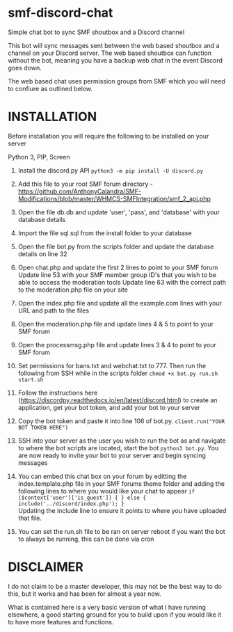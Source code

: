# smf-discord-chat
Simple chat bot to sync SMF shoutbox and a Discord channel

This bot will sync messages sent between the web based shoutbox and a channel on your Discord server.  The web based shoutbox can function without the bot, meaning you have a backup web chat in the event Discord goes down.

The web based chat uses permission groups from SMF which you will need to confiure as outlined below.


# INSTALLATION

Before installation you will require the following to be installed on your server

Python 3,
PIP,
Screen

1)	Install the discord.py API
	`python3 -m pip install -U discord.py`
	
2)	Add this file to your root SMF forum directory - https://github.com/AnthonyCalandra/SMF-Modifications/blob/master/WHMCS-SMFIntegration/smf_2_api.php

3)	Open the file db.db and update 'user', 'pass', and 'database' with your database details

4)	Import the file sql.sql from the install folder to your database

5)	Open the file bot.py from the scripts folder and update the database details on line 32
	
6)	Open chat.php and update the first 2 lines to point to your SMF forum
	Update line 53 with your SMF member group ID's that you wish to be able to access the moderation tools
	Update line 63 with the correct path to the moderation.php file on your site

7)	Open the index.php file and update all the example.com lines with your URL and path to the files

8)	Open the moderation.php file and update lines 4 & 5 to point to your SMF forum

9)	Open the processmsg.php file and update lines 3 & 4 to point to your SMF forum

10) Set permissions for bans.txt and webchat.txt to 777.  Then run the following from SSH while in the scripts folder `chmod +x bot.py run.sh start.sh`

11) Follow the instructions here (https://discordpy.readthedocs.io/en/latest/discord.html) to create an application, get your bot token, and add your bot to your server

12) Copy the bot token and paste it into line 106 of bot.py.
	`client.run("YOUR BOT TOKEN HERE")`
	
13) SSH into your server as the user you wish to run the bot as and navigate to where the bot scripts are located, start the bot `python3 bot.py`. You are now ready to invite your bot to your server and begin syncing messages
	
14)	You can embed this chat box on your forum by editting the index.template.php file in your SMF forums theme folder and adding the following lines to where you would like your chat to appear
	`if ($context['user']['is_guest'])
		{
		}
	else
		{
			include('../discord/index.php');
		}`	
	Updating the include line to ensure it points to where you have uploaded that file.
	
15) You can set the run.sh file to be ran on server reboot if you want the bot to always be running, this can be done via cron

# DISCLAIMER

I do not claim to be a master developer, this may not be the best way to do this, but it works and has been for almost a year now.

What is contained here is a very basic version of what I have running elsewhere, a good starting ground for you to build upon if you would like it to have more features and functions.